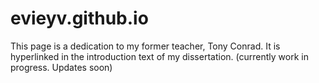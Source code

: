 # evieyv.github.io

This page is a dedication to my former teacher, Tony Conrad. It is hyperlinked in the introduction text of my dissertation. 
(currently work in progress. Updates soon)
